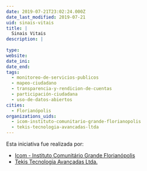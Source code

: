```yaml
---
date: 2019-07-21T23:02:24.000Z
date_last_modified: 2019-07-21
uid: sinais-vitais
title: |
  Sinais Vitais
description: |
  
type: 
website: 
date_ini: 
date_end: 
tags:
  - monitoreo-de-servicios-publicos
  - mapeo-ciudadano
  - transparencia-y-rendicion-de-cuentas
  - participación-ciudadana
  - uso-de-datos-abiertos
cities: 
  - Florianópolis
organizations_uids:
  - icom-instituto-comunitario-grande-florianopolis
  - tekis-tecnologia-avancadas-ltda
---
```


Esta iniciativa fue realizada por:

- [Icom - Instituto Comunitário Grande Florianópolis](/organizaciones/icom-instituto-comunitario-grande-florianopolis)
- [Tekis Tecnologia Avançadas Ltda.](/organizaciones/tekis-tecnologia-avancadas-ltda)
